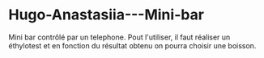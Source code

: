 # Hugo-Anastasiia---Mini-bar
Mini bar contrôlé par un telephone. Pout l'utiliser, il faut réaliser un éthylotest et en fonction du résultat obtenu on pourra choisir une boisson. 
